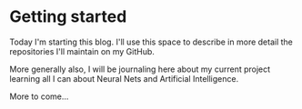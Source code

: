 # Getting started 

Today I'm starting this blog. I'll use this space to describe in more detail the repositories I'll maintain on my GitHub. 

More generally also, I will be journaling here about my current project learning all I can about Neural Nets and Artificial Intelligence.

More to come...

